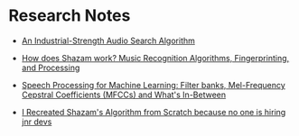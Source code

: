 # Research Notes
 - [An Industrial-Strength Audio Search Algorithm](https://www.ee.columbia.edu/~dpwe/papers/Wang03-shazam.pdf)

 - [How does Shazam work? Music Recognition Algorithms, Fingerprinting, and Processing](https://www.toptal.com/algorithms/shazam-it-music-processing-fingerprinting-and-recognition)

 - [Speech Processing for Machine Learning: Filter banks, Mel-Frequency Cepstral Coefficients (MFCCs) and What's In-Between](https://haythamfayek.com/2016/04/21/speech-processing-for-machine-learning.html)
 
 - [I Recreated Shazam's Algorithm from Scratch because no one is hiring jnr devs](https://www.youtube.com/watch?v=a0CVCcb0RJM&t=525s)